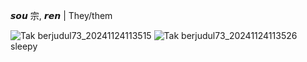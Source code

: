   𝙨𝙤𝙪 宗, 𝙧𝙚𝙣 | They/them

![Tak berjudul73_20241124113515](https://github.com/user-attachments/assets/3b65187a-f42c-4e45-9e00-79cc21903c7d)
![Tak berjudul73_20241124113526](https://github.com/user-attachments/assets/5b468c3b-555c-4a2a-9a01-982354975247)
sleepy 

